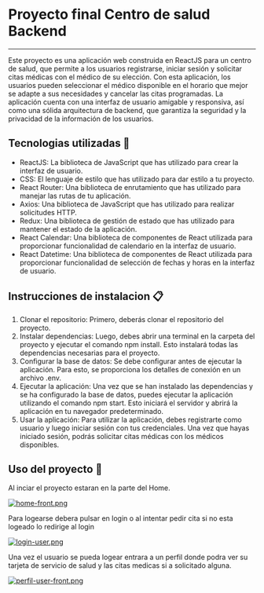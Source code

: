 # Proyecto final Centro de salud Backend
***

Este proyecto es una aplicación web construida en ReactJS para un centro de salud, que permite a los usuarios registrarse, iniciar sesión y solicitar citas médicas con el médico de su elección. Con esta aplicación, los usuarios pueden seleccionar el médico disponible en el horario que mejor se adapte a sus necesidades y cancelar las citas programadas. La aplicación cuenta con una interfaz de usuario amigable y responsiva, así como una sólida arquitectura de backend, que garantiza la seguridad y la privacidad de la información de los usuarios.

## Tecnologias utilizadas 🦾

* ReactJS: La biblioteca de JavaScript que has utilizado para crear la interfaz de usuario.
* CSS: El lenguaje de estilo que has utilizado para dar estilo a tu proyecto.
* React Router: Una biblioteca de enrutamiento que has utilizado para manejar las rutas de tu aplicación.
* Axios: Una biblioteca de JavaScript que has utilizado para realizar solicitudes HTTP.
* Redux: Una biblioteca de gestión de estado que has utilizado para mantener el estado de la aplicación.
* React Calendar: Una biblioteca de componentes de React utilizada para proporcionar funcionalidad de calendario en la interfaz de usuario.
* React Datetime: Una biblioteca de componentes de React utilizada para proporcionar funcionalidad de selección de fechas y horas en la interfaz de usuario.

## Instrucciones de instalacion 📋

1. Clonar el repositorio: Primero, deberás clonar el repositorio del proyecto.
2. Instalar dependencias: Luego, debes abrir una terminal en la carpeta del proyecto y ejecutar el comando npm install. Esto instalará todas las dependencias necesarias para el proyecto.
3. Configurar la base de datos: Se debe configurar antes de ejecutar la aplicación. Para esto, se proporciona los detalles de conexión en un archivo .env.
4. Ejecutar la aplicación: Una vez que se han instalado las dependencias y se ha configurado la base de datos, puedes ejecutar la aplicación utilizando el comando npm start. Esto iniciará el servidor y abrirá la aplicación en tu navegador predeterminado.
5. Usar la aplicación: Para utilizar la aplicación, debes registrarte como usuario y luego iniciar sesión con tus credenciales. Una vez que hayas iniciado sesión, podrás solicitar citas médicas con los médicos disponibles.

## Uso del proyecto 🚀
Al inciar el proyecto estaran en la parte del Home.

[![home-front.png](https://i.postimg.cc/0207QJrZ/home-front.png)](https://postimg.cc/MvXn3H7j)

Para logearse debera pulsar en login o al intentar pedir cita si no esta logeado lo redirige al login 

[![login-user.png](https://i.postimg.cc/x8qBCS33/login-user.png)](https://postimg.cc/305tSV6k)

Una vez el usuario se pueda logear entrara a un perfil donde podra ver su tarjeta de servicio de salud y las citas medicas si a solicitado alguna.

[![perfil-user-front.png](https://i.postimg.cc/xjtzVVZF/perfil-user-front.png)](https://postimg.cc/kDR4Wzqx)